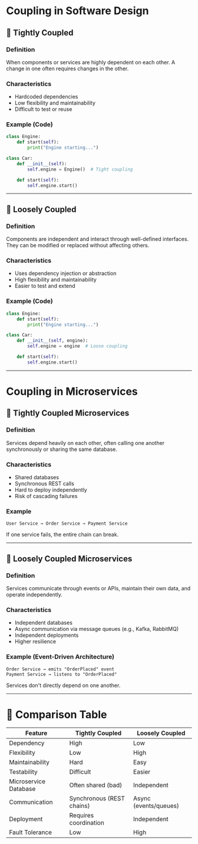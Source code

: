 # Coupling in Software Design

## 🔗 Tightly Coupled

### Definition
When components or services are highly dependent on each other. A change in one often requires changes in the other.

### Characteristics
- Hardcoded dependencies
- Low flexibility and maintainability
- Difficult to test or reuse

### Example (Code)
```python
class Engine:
    def start(self):
        print("Engine starting...")

class Car:
    def __init__(self):
        self.engine = Engine()  # Tight coupling

    def start(self):
        self.engine.start()
```

---

## 🧩 Loosely Coupled

### Definition
Components are independent and interact through well-defined interfaces. They can be modified or replaced without affecting others.

### Characteristics
- Uses dependency injection or abstraction
- High flexibility and maintainability
- Easier to test and extend

### Example (Code)
```python
class Engine:
    def start(self):
        print("Engine starting...")

class Car:
    def __init__(self, engine):
        self.engine = engine  # Loose coupling

    def start(self):
        self.engine.start()
```

---

# Coupling in Microservices

## 🔗 Tightly Coupled Microservices

### Definition
Services depend heavily on each other, often calling one another synchronously or sharing the same database.

### Characteristics
- Shared databases
- Synchronous REST calls
- Hard to deploy independently
- Risk of cascading failures

### Example
```
User Service → Order Service → Payment Service
```
If one service fails, the entire chain can break.

---

## 🧩 Loosely Coupled Microservices

### Definition
Services communicate through events or APIs, maintain their own data, and operate independently.

### Characteristics
- Independent databases
- Async communication via message queues (e.g., Kafka, RabbitMQ)
- Independent deployments
- Higher resilience

### Example (Event-Driven Architecture)
```
Order Service → emits "OrderPlaced" event
Payment Service → listens to "OrderPlaced"
```
Services don't directly depend on one another.

---

# 🔄 Comparison Table

| Feature                | Tightly Coupled           | Loosely Coupled            |
|------------------------|---------------------------|-----------------------------|
| Dependency             | High                      | Low                         |
| Flexibility            | Low                       | High                        |
| Maintainability        | Hard                      | Easy                        |
| Testability            | Difficult                 | Easier                      |
| Microservice Database  | Often shared (bad)        | Independent                 |
| Communication          | Synchronous (REST chains) | Async (events/queues)       |
| Deployment             | Requires coordination     | Independent                 |
| Fault Tolerance        | Low                       | High                        |

